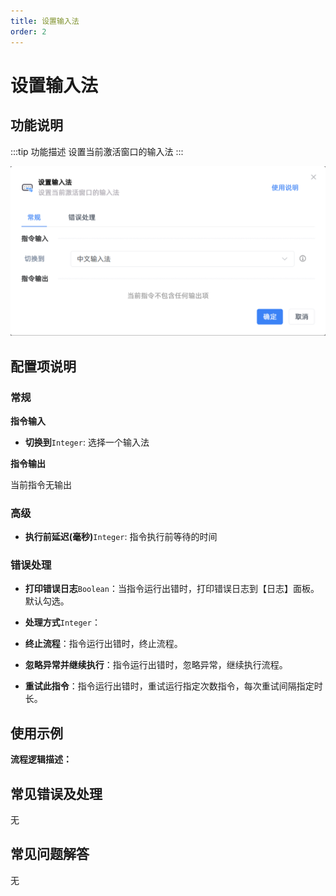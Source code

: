 ```yaml
---
title: 设置输入法
order: 2
---
```


# 设置输入法

## 功能说明

:::tip 功能描述
设置当前激活窗口的输入法
:::

![设置输入法](../../../assets/设置输入法_command.png)

## 配置项说明

### 常规

**指令输入**

- **切换到**`Integer`: 选择一个输入法


**指令输出**

当前指令无输出

### 高级

- **执行前延迟(毫秒)**`Integer`: 指令执行前等待的时间

### 错误处理

- **打印错误日志**`Boolean`：当指令运行出错时，打印错误日志到【日志】面板。默认勾选。

- **处理方式**`Integer`：

 - **终止流程**：指令运行出错时，终止流程。

 - **忽略异常并继续执行**：指令运行出错时，忽略异常，继续执行流程。

 - **重试此指令**：指令运行出错时，重试运行指定次数指令，每次重试间隔指定时长。

## 使用示例

**流程逻辑描述：** 

## 常见错误及处理

无

## 常见问题解答

无

